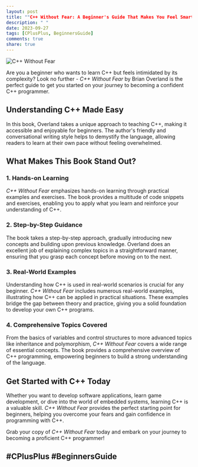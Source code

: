 ```yaml
---
layout: post
title: ""C++ Without Fear: A Beginner's Guide That Makes You Feel Smart" by Brian Overland"
description: " "
date: 2023-09-27
tags: [CPlusPlus, BeginnersGuide]
comments: true
share: true
---
```


![C++ Without Fear](https://example.com/cplusplus_without_fear_image.jpg)

Are you a beginner who wants to learn C++ but feels intimidated by its complexity? Look no further - *C++ Without Fear* by Brian Overland is the perfect guide to get you started on your journey to becoming a confident C++ programmer.

## Understanding C++ Made Easy

In this book, Overland takes a unique approach to teaching C++, making it accessible and enjoyable for beginners. The author's friendly and conversational writing style helps to demystify the language, allowing readers to learn at their own pace without feeling overwhelmed.

## What Makes This Book Stand Out?

### 1. Hands-on Learning
*C++ Without Fear* emphasizes hands-on learning through practical examples and exercises. The book provides a multitude of code snippets and exercises, enabling you to apply what you learn and reinforce your understanding of C++.

### 2. Step-by-Step Guidance
The book takes a step-by-step approach, gradually introducing new concepts and building upon previous knowledge. Overland does an excellent job of explaining complex topics in a straightforward manner, ensuring that you grasp each concept before moving on to the next.

### 3. Real-World Examples
Understanding how C++ is used in real-world scenarios is crucial for any beginner. *C++ Without Fear* includes numerous real-world examples, illustrating how C++ can be applied in practical situations. These examples bridge the gap between theory and practice, giving you a solid foundation to develop your own C++ programs.

### 4. Comprehensive Topics Covered
From the basics of variables and control structures to more advanced topics like inheritance and polymorphism, *C++ Without Fear* covers a wide range of essential concepts. The book provides a comprehensive overview of C++ programming, empowering beginners to build a strong understanding of the language.

## Get Started with C++ Today

Whether you want to develop software applications, learn game development, or dive into the world of embedded systems, learning C++ is a valuable skill. *C++ Without Fear* provides the perfect starting point for beginners, helping you overcome your fears and gain confidence in programming with C++.

Grab your copy of *C++ Without Fear* today and embark on your journey to becoming a proficient C++ programmer!

## #CPlusPlus #BeginnersGuide